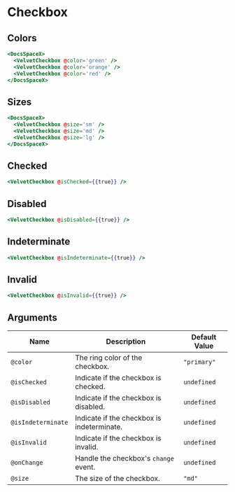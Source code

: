 # Checkbox

## Colors

```hbs preview-template
<DocsSpaceX>
  <VelvetCheckbox @color='green' />
  <VelvetCheckbox @color='orange' />
  <VelvetCheckbox @color='red' />
</DocsSpaceX>
```

## Sizes

```hbs preview-template
<DocsSpaceX>
  <VelvetCheckbox @size='sm' />
  <VelvetCheckbox @size='md' />
  <VelvetCheckbox @size='lg' />
</DocsSpaceX>
```

## Checked

```hbs preview-template
<VelvetCheckbox @isChecked={{true}} />
```

## Disabled

```hbs preview-template
<VelvetCheckbox @isDisabled={{true}} />
```

## Indeterminate

```hbs preview-template
<VelvetCheckbox @isIndeterminate={{true}} />
```

## Invalid

```hbs preview-template
<VelvetCheckbox @isInvalid={{true}} />
```

## Arguments

| Name               | Description                                | Default Value |
| ------------------ | ------------------------------------------ | ------------- |
| `@color`           | The ring color of the checkbox.            | `"primary"`   |
| `@isChecked`       | Indicate if the checkbox is checked.       | `undefined`   |
| `@isDisabled`      | Indicate if the checkbox is disabled.      | `undefined`   |
| `@isIndeterminate` | Indicate if the checkbox is indeterminate. | `undefined`   |
| `@isInvalid`       | Indicate if the checkbox is invalid.       | `undefined`   |
| `@onChange`        | Handle the checkbox's `change` event.      | `undefined`   |
| `@size`            | The size of the checkbox.                  | `"md"`        |
